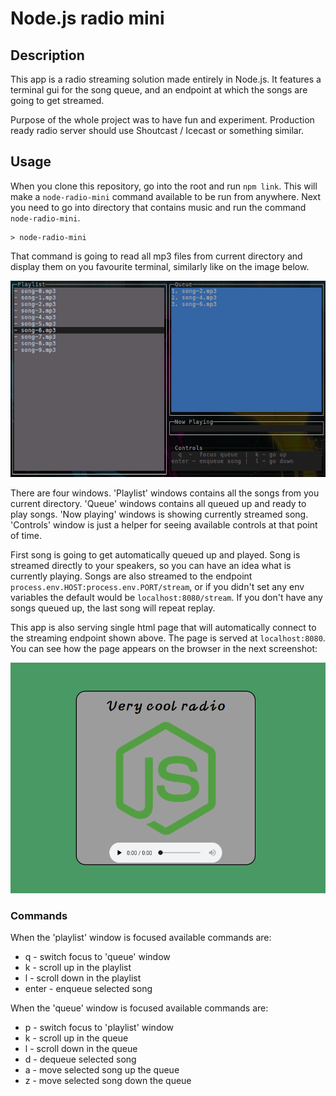 # Node.js radio mini

## Description
This app is a radio streaming solution made entirely in Node.js. It features a terminal gui for the song queue, and an endpoint at which the songs are going to get streamed.

Purpose of the whole project was to have fun and experiment. Production ready radio server should use Shoutcast / Icecast or something similar.

## Usage
When you clone this repository, go into the root and run `npm link`. This will make a `node-radio-mini` command available to be run from anywhere.
Next you need to go into directory that contains music and run the command `node-radio-mini`.

    > node-radio-mini
That command is going to read all mp3 files from current directory and display them on you favourite terminal, similarly like on the image below.

![screenshot](/screenshot.png)

There are four windows. 'Playlist' windows contains all the songs from you current directory. 'Queue' windows contains all queued up and ready to play songs. 'Now playing' windows is showing currently streamed song. 'Controls' window is just a helper for seeing available controls at that point of time.

First song is going to get automatically queued up and played. Song is streamed directly to your speakers, so you can have an idea what is currently playing. Songs are also streamed to the endpoint `process.env.HOST:process.env.PORT/stream`, or if you didn't set any env variables the default would be `localhost:8080/stream`.
If you don't have any songs queued up, the last song will repeat replay.

This app is also serving single html page that will automatically connect to the streaming endpoint shown above. The page is served at `localhost:8080`. You can see how the page appears on the browser in the next screenshot:

![screenshot](/screenshot2.png)

### Commands

When the 'playlist' window is focused available commands are:
- q - switch focus to 'queue' window
- k - scroll up in the playlist
- l - scroll down in the playlist
- enter - enqueue selected song

When the 'queue' window is focused available commands are:
- p - switch focus to 'playlist' window
- k - scroll up in the queue
- l - scroll down in the queue
- d - dequeue selected song
- a - move selected song up the queue
- z - move selected song down the queue
